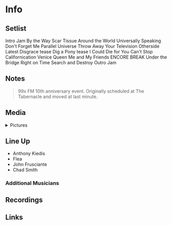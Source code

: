 # Info

## Setlist

Intro Jam
By the Way
Scar Tissue
Around the World
Universally Speaking
Don't Forget Me
Parallel Universe
Throw Away Your Television
Otherside
Latest Disgrace tease
Dig a Pony tease
I Could Die for You
Can't Stop
Californication
Venice Queen
Me and My Friends
ENCORE BREAK
Under the Bridge
Right on Time
Search and Destroy
Outro Jam

## Notes

> 99x FM 10th anniversary event. Originally scheduled at The Tabernacle and moved at last minute.

## Media 

<details>
  <summary>Pictures</summary>
  <!--<img alt="Setlist" title="Setlist" src="_.jpg" height="200" />
  <img alt="Ticket" title="Ticket" src="_.jpg" height="200" />
  <img alt="Flyer" title="Flyer" src="_.jpg" height="200" />
  <img alt="Clipping" title="Clipping" src="_.jpg" height="200" />-->
</details>

## Line Up

* Anthony Kiedis
* Flea
* John Frusciante
* Chad Smith

### Additional Musicians

## Recordings

## Links